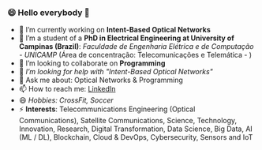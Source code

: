 ### 😄 Hello everybody 👋

<!--
**felipeescallon/felipeescallon** is a ✨ _special_ ✨ repository because its `README.md` (this file) appears on your GitHub profile.

Here are some ideas to get you started:
-->
- 🔭 I’m currently working on **Intent-Based Optical Networks**
- 🌱 I’m a student of a **PhD in Electrical Engineering at University of Campinas (Brazil)**: *Faculdade de Engenharia Elétrica e de Computação - UNICAMP* (Área de concentração: Telecomunicações e Telemática - )
- 👯 I’m looking to collaborate on **Programming**
- 🤔 *I’m looking for help with "Intent-Based Optical Networks"*
- 💬 Ask me about: Optical Networks & Programming
- 📫 How to reach me: [LinkedIn](https://www.linkedin.com/in/andres-felipe-escallon-portilla/?locale=en_US) 
- 😄 *Hobbies: CrossFit, Soccer*
- ⚡ **Interests**: Telecommunications Engineering (Optical Communications), Satellite Communications, Science, Technology, Innovation, Research, Digital Transformation, Data Science, Big Data, AI (ML / DL), Blockchain, Cloud & DevOps, Cybersecurity, Sensors and IoT

